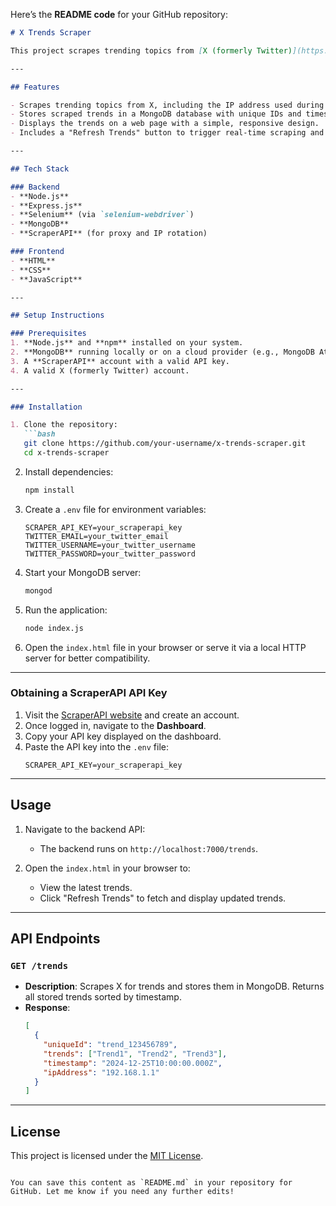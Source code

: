 Here’s the **README code** for your GitHub repository:

```markdown
# X Trends Scraper

This project scrapes trending topics from [X (formerly Twitter)](https://x.com), stores them in a MongoDB database, and displays them on a simple web page. It leverages Selenium for web scraping, ScraperAPI for proxy handling, and Express.js for serving data via an API.

---

## Features

- Scrapes trending topics from X, including the IP address used during the request.
- Stores scraped trends in a MongoDB database with unique IDs and timestamps.
- Displays the trends on a web page with a simple, responsive design.
- Includes a "Refresh Trends" button to trigger real-time scraping and update the displayed trends.

---

## Tech Stack

### Backend
- **Node.js**
- **Express.js**
- **Selenium** (via `selenium-webdriver`)
- **MongoDB**
- **ScraperAPI** (for proxy and IP rotation)

### Frontend
- **HTML**
- **CSS**
- **JavaScript**

---

## Setup Instructions

### Prerequisites
1. **Node.js** and **npm** installed on your system.
2. **MongoDB** running locally or on a cloud provider (e.g., MongoDB Atlas).
3. A **ScraperAPI** account with a valid API key.
4. A valid X (formerly Twitter) account.

---

### Installation

1. Clone the repository:
   ```bash
   git clone https://github.com/your-username/x-trends-scraper.git
   cd x-trends-scraper
   ```

2. Install dependencies:
   ```bash
   npm install
   ```

3. Create a `.env` file for environment variables:
   ```env
   SCRAPER_API_KEY=your_scraperapi_key
   TWITTER_EMAIL=your_twitter_email
   TWITTER_USERNAME=your_twitter_username
   TWITTER_PASSWORD=your_twitter_password
   ```

4. Start your MongoDB server:
   ```bash
   mongod
   ```

5. Run the application:
   ```bash
   node index.js
   ```

6. Open the `index.html` file in your browser or serve it via a local HTTP server for better compatibility.

---

### Obtaining a ScraperAPI API Key

1. Visit the [ScraperAPI website](https://www.scraperapi.com/) and create an account.
2. Once logged in, navigate to the **Dashboard**.
3. Copy your API key displayed on the dashboard.
4. Paste the API key into the `.env` file:
   ```env
   SCRAPER_API_KEY=your_scraperapi_key
   ```

---

## Usage

1. Navigate to the backend API:
   - The backend runs on `http://localhost:7000/trends`.

2. Open the `index.html` in your browser to:
   - View the latest trends.
   - Click "Refresh Trends" to fetch and display updated trends.

---

## API Endpoints

### `GET /trends`
- **Description**: Scrapes X for trends and stores them in MongoDB. Returns all stored trends sorted by timestamp.
- **Response**:
  ```json
  [
    {
      "uniqueId": "trend_123456789",
      "trends": ["Trend1", "Trend2", "Trend3"],
      "timestamp": "2024-12-25T10:00:00.000Z",
      "ipAddress": "192.168.1.1"
    }
  ]
  ```

---

## License

This project is licensed under the [MIT License](https://opensource.org/licenses/MIT).
```

You can save this content as `README.md` in your repository for GitHub. Let me know if you need any further edits!

